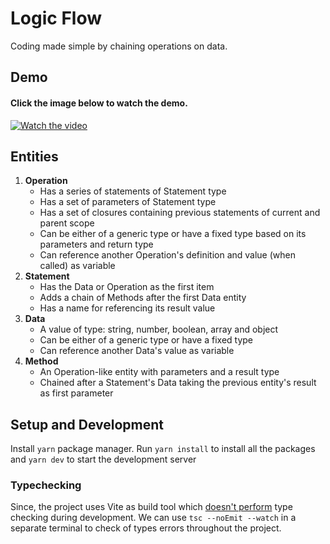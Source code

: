 # Logic Flow

Coding made simple by chaining operations on data.

## Demo

#### Click the image below to watch the demo.

[![Watch the video](https://img.youtube.com/vi/AOfOhNwQL64/hqdefault.jpg)](https://www.youtube.com/watch?v=AOfOhNwQL64)

## Entities

1. **Operation**
   - Has a series of statements of Statement type
   - Has a set of parameters of Statement type
   - Has a set of closures containing previous statements of current and parent scope
   - Can be either of a generic type or have a fixed type based on its parameters and return type
   - Can reference another Operation's definition and value (when called) as variable
2. **Statement**
   - Has the Data or Operation as the first item
   - Adds a chain of Methods after the first Data entity
   - Has a name for referencing its result value
3. **Data**
   - A value of type: string, number, boolean, array and object
   - Can be either of a generic type or have a fixed type
   - Can reference another Data's value as variable
4. **Method**
   - An Operation-like entity with parameters and a result type
   - Chained after a Statement's Data taking the previous entity's result as first parameter

## Setup and Development

Install `yarn` package manager. Run `yarn install` to install all the packages and `yarn dev` to start the development server

### Typechecking

Since, the project uses Vite as build tool which [doesn't perform](https://vitejs.dev/guide/features.html#transpile-only) type checking during development. We can use `tsc --noEmit --watch` in a separate terminal to check of types errors throughout the project.
